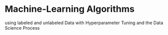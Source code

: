 # Machine-Learning Algorithms
using labeled and unlabeled Data with Hyperparameter Tuning and the Data Science Process 
